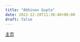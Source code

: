 ```yaml
---
title: "Abhinav Gupta"
date: 2022-12-20T11:38:48+08:00
draft: false
---
```


[主页](https://abhinavg.net/)
